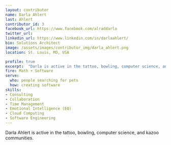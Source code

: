 ```yaml
---
layout: contributor
name: Darla Ahlert
last: Ahlert
contributor_id: 3
facebook_url: https://www.facebook.com/alraddarla
twitter_url: 
linkedin_url: https://www.linkedin.com/in/darlaahlert/
bio: Solutions Architect
image: /assets/images/contributor_img/darla_ahlert.png
location: St. Louis, MO, USA

profile: true
excerpt:  "Darla is active in the tattoo, bowling, computer science, and kazoo communities. Career Path: Math + Software"
fire: Math + Software
serve:
  who: people searching for pets
  how: creating software
skills:
- Consulting
- Collaboration
- Time Management
- Emotional Intelligence (EQ)
- Cloud Computing
- Software Engineering
---
```


Darla Ahlert is active in the tattoo, bowling, computer science, and kazoo communities.